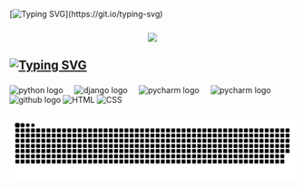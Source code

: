 [![Typing SVG](https://readme-typing-svg.demolab.com?font=Dancing+Script&size=35&pause=1200&color=5B8BFFFF&width=500&height=60&lines=Hi+%F0%9F%91%8B!+My+name+is+Viktor+Stanimirov.;I'm+learning+Python+in+SoftUni.)](https://git.io/typing-svg)


###
<div align="center">
<img src="https://cdn.filestackcontent.com/efbSR18hT5uRKuo0zoMA" align="center" style="width: 50%" />
</div>  


### 
 ##  <a href="https://git.io/typing-svg"><img src="https://readme-typing-svg.demolab.com?font=Dancing+Script&size=35&pause=1200&color=5B8BFFFF&width=500&height=60&lines=Languages+%E2%80%8B%E2%80%8Band+tools+I+learn+and+use!" alt="Typing SVG"/></a>

###                                                                                                                                                                                               
<div align="left">
<img src="https://cdn.jsdelivr.net/gh/devicons/devicon/icons/python/python-original.svg" height="40" alt="python logo"  />
<img width="12" />
 <img src="https://github.com/marwin1991/profile-technology-icons/assets/62091613/9bf5650b-e534-4eae-8a26-8379d076f3b4" height="40" alt="django logo"  />
<img width="12" />
<img src="https://cdn.jsdelivr.net/gh/devicons/devicon/icons/pycharm/pycharm-original.svg" height="40" alt="pycharm logo"  />
<img width="12" />
<img src="https://cdn.jsdelivr.net/npm/devicon@2.15.1/icons/postgresql/postgresql-original.svg" height="40" alt="pycharm logo"  />
<img width="12" />
<img src="https://skillicons.dev/icons?i=github" height="40" alt="github logo"  />
<img height="50" src="https://user-images.githubusercontent.com/25181517/117447535-f00a3a00-af3d-11eb-89bf-45aaf56dbaf1.png" alt="HTML" title="HTML"  />
<img height="50" src="https://user-images.githubusercontent.com/25181517/183898674-75a4a1b1-f960-4ea9-abcb-637170a00a75.png" alt="CSS" title="CSS"  />





</div>

###

<div align="left">
</div>


<div align="center">
  <img  src="https://github.com/1999AZZAR/1999AZZAR/blob/main/resources/img/grid-snake.svg"
       alt="snake" /></a>
</div>

